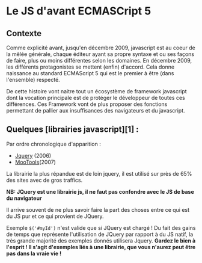 # Le JS d'avant ECMASCript 5
## Contexte
Comme explicité avant, jusqu'en décembre 2009, javascript est au coeur de la mêlée générale, chaque éditeur ayant sa propre syntaxe et ou ses façons de faire, plus ou moins différentes selon les domaines. En décembre 2009, les différents protagonistes se mettent (enfin) d'accord. 
Cela donne naissance au standard ECMAScript 5 qui est le premier à être (dans l'ensemble) respecté.

De cette histoire vont naitre tout un écosystème de framework javascript dont la vocation principale est de protéger le développeur de toutes ces différences. Ces Framework vont de plus proposer des fonctions permettant de pallier aux insuffisances des navigateurs et du javascript.

## Quelques [librairies javascript][1] :
Par ordre chronologique d'apparition :
* [Jquery](https://jquery.com/) (2006)
* [MooTools](http://mootools.net/)(2007)

La librairie la plus répandue est de loin jquery, il est utilisé sur près de 65% des sites avec de gros traffics.

**NB: JQuery est une librairie js, il ne faut pas confondre avec le JS de base du navigateur**

Il arrive souvent de ne plus savoir faire la part des choses entre ce qui est du JS pur et ce qui provient de JQuery.

Exemple ```$('#myId')``` n'est valide que si JQuery est chargé ! 
Du fait des gains de temps que représente l'utilisation de JQuery par rapport à du JS natif, la très grande majorité des exemples donnés utilisera Jquery. **Gardez le bien à l'esprit ! Il s'agit d'exemples liés à une librairie, que vous n'aurez peut être pas dans la vraie vie !**